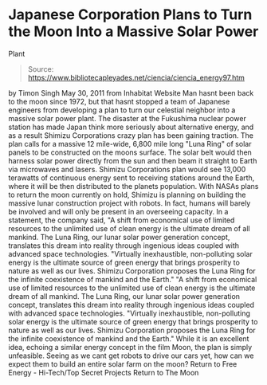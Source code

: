 # Japanese Corporation Plans to Turn the Moon Into a Massive Solar Power 
Plant

> Source: https://www.bibliotecapleyades.net/ciencia/ciencia_energy97.htm

by Timon Singh May 30, 2011
from Inhabitat Website
Man hasnt been back to the moon since 1972, but that hasnt stopped a team of Japanese engineers from developing a plan to turn our celestial neighbor into a massive solar power plant.
The disaster at the Fukushima nuclear power station has made Japan think more seriously about alternative energy, and as a result Shimizu Corporations crazy plan has been gaining traction. The plan calls for a massive 12 mile-wide, 6,800 mile long "Luna Ring" of solar panels to be constructed on the moons surface.
The solar belt would then harness solar power directly from the sun and then beam it straight to Earth via microwaves and lasers.
Shimizu Corporations plan would see 13,000 terawatts of continuous energy sent to receiving stations around the Earth, where it will be then distributed to the planets population.
With NASAs plans to return the moon currently on hold, Shimizu is planning on building the massive lunar construction project with robots. In fact, humans will barely be involved and will only be present in an overseeing capacity.
In a statement, the company said,
"A shift from economical use of limited resources to the unlimited use of clean energy is the ultimate dream of all mankind. The Luna Ring, our lunar solar power generation concept, translates this dream into reality through ingenious ideas coupled with advanced space technologies. "Virtually inexhaustible, non-polluting solar energy is the ultimate source of green energy that brings prosperity to nature as well as our lives. Shimizu Corporation proposes the Luna Ring for the infinite coexistence of mankind and the Earth."
"A shift from economical use of limited resources to the unlimited use of clean energy is the ultimate dream of all mankind. The Luna Ring, our lunar solar power generation concept, translates this dream into reality through ingenious ideas coupled with advanced space technologies.
"Virtually inexhaustible, non-polluting solar energy is the ultimate source of green energy that brings prosperity to nature as well as our lives. Shimizu Corporation proposes the Luna Ring for the infinite coexistence of mankind and the Earth."
While it is an excellent idea, echoing a similar energy concept in the film Moon, the plan is simply unfeasible.
Seeing as we cant get robots to drive our cars yet, how can we expect them to build an entire solar farm on the moon?
Return to Free Energy - Hi-Tech/Top Secret Projects
Return to The Moon

